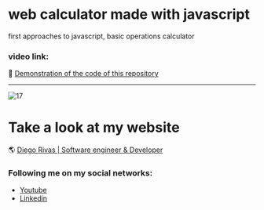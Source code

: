 # web calculator made with javascript
first approaches to javascript, basic operations calculator



### video link: 

:floppy_disk: [Demonstration of the code of this repository](https://www.youtube.com/watch?v=2lDJvyyBaT0)
                
----
![17](https://github.com/DiegoRivasDev/web-calculator-made-with-javascript/assets/149741364/a1e7e543-884b-4a80-b963-4272e9ddb56b)


# Take a look at my website
 :earth_americas: [Diego Rivas | Software engineer & Developer](https://diegorivasdev.github.io)


### Following me on my social networks: 

- [Youtube](https://www.youtube.com/channel/UCCa6-Hn7aaMg6Oy1q8r6-Fg)
- [Linkedin](https://www.linkedin.com/in/diego-rivas-96215129a/)
